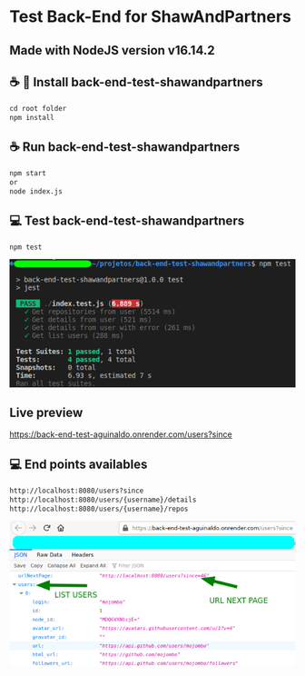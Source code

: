 # Test Back-End for ShawAndPartners
## Made with NodeJS version v16.14.2

## ☕ 🚀 Install back-end-test-shawandpartners
```
cd root folder
npm install
```
## ☕ Run back-end-test-shawandpartners
```
npm start
or
node index.js
```
## 💻 Test back-end-test-shawandpartners
```
npm test
```
<img src="images/npm-test.png" alt="npm_test">

## Live preview
https://back-end-test-aguinaldo.onrender.com/users?since

## 💻 End points availables
```
http://localhost:8080/users?since
http://localhost:8080/users/{username}/details
http://localhost:8080/users/{username}/repos
```
<img src="images/url-next-page2.png" alt="url_next_page">
